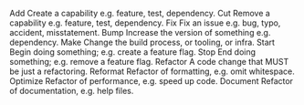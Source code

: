 Add	Create a capability e.g. feature, test, dependency.
Cut	Remove a capability e.g. feature, test, dependency.
Fix	Fix an issue e.g. bug, typo, accident, misstatement.
Bump	Increase the version of something e.g. dependency.
Make	Change the build process, or tooling, or infra.
Start	Begin doing something; e.g. create a feature flag.
Stop	End doing something; e.g. remove a feature flag.
Refactor	A code change that MUST be just a refactoring.
Reformat	Refactor of formatting, e.g. omit whitespace.
Optimize	Refactor of performance, e.g. speed up code.
Document	Refactor of documentation, e.g. help files.